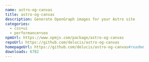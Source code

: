 ```yaml
---
name: astro-og-canvas
title: astro-og-canvas
description: Generate OpenGraph images for your Astro site
categories:
  - css+ui
  - performance+seo
npmUrl: https://www.npmjs.com/package/astro-og-canvas
repoUrl: https://github.com/delucis/astro-og-canvas
homepageUrl: https://github.com/delucis/astro-og-canvas#readme
downloads: 6782
---
```

